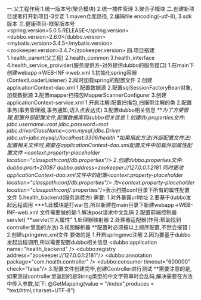 一.父工程作用:1.统一版本号(聚合模块)
    2.统一插件管理
    3.聚合子模块
二.创建新项目或者打开新项目-3步走
    1.maven仓库路径,
    2.编码file encoding(-utf-8),
    3.sdk版本
三.健康项目-框架版本号
     <spring.version>5.0.5.RELEASE</spring.version>
     <dubbo.version>2.6.0</dubbo.version>
     <mybatis.version>3.4.5</mybatis.version>
     <zookeeper.version>3.4.7</zookeeper.version>
四.项目搭建
    1.health_parent(父工程)
        2.health_common
        3.health_interface
        4.health_service_proivider(服务提供方-对外提供dubbo的服务接口)
            1.在main下创建webapp->WEB-INF->web.xml
                1.初始化spring容器(ContextLoaderListener)
                2.同时加载spring的配置文件
            2.创建applicationContext-dao.xml
                1.配置数据源
                2.配置sqlSessionFactoryBean对象,加载数据源
                3.配置mapper扫描包MapperScannerConfigurer
            3.创建applicationContext-service.xml
                1.开启注解:配置扫描包,扫描带注解的类
                2.配置事务(事务管理器,事务通知,切入点表达式)
                3.配置dubbo相关信息
        ***为了方便管理,配置外部配置文件,配置数据库和dubbo相关信息
                  1.创建db.properties文件:
                      jdbc.username=root
                      jdbc.password=root
                      jdbc.driverClassName=com.mysql.jdbc.Driver
                      jdbc.url=jdbc:mysql://localhost:3306/health
                **如果用此方法(外部配置文件法)配置相关文件时,需要在applicationContext-dao.xml配置文件中加载外部属性配置文件
                  <context:property-placeholder location="classpath*:conf/db.properties"/>
                  2.创建dubbo.properties文件:
                        dubbo.prort=20087
                        dubbo.address=zookeeper://127.0.0.1:2181
                **同时更改applicationContext-dao.xml文件中的配置<context:property-placeholder location="classpath*:conf/db.properties"/>
                  为<context:property-placeholder location="classpath*:conf/*.properties"/>表示扫描conf目录下所有的属性配置文件
         5.health_backend(服务消费方)
                需要:
                    1.对外暴露url地址
                    2.要基于dubbo发起远程调用
            ***1.此模块是打war包,所以新建在main目录下新建webapp->WEB-INF-web.xml
                    文件需要做的是:1.解决post请求中文乱码
                              2.配置前端控制器servlet(
                                                     **servlet三大属性"
                                                        1.处理器映射器
                                                        2.处理器适配器(作用:帮助找到controller里面的方法)
                                                        3.视图解析器
                                                     **配置时必须按以上顺序配置,不然会报错
                                                     )
                2.创建springmvc.xml文件
                      要做的是
                          1.开启springmvc注解
                          2.因为要基于dubbo发起远程调用,所以需要配置dubbo相关信息
                                     <dubbo:application name="health_backend" />
                                        <!--指定服务注册中心地址-->
                                        <dubbo:registry address="zookeeper://127.0.0.1:2181"/>
                                        <!--批量扫描-->
                                        <dubbo:annotation package="com.health.controller" />
                                        <!--
                                            超时全局设置 10分钟
                                            check=false 不检查服务提供方，开发阶段建议设置为false
                                            check=true 启动时检查服务提供方，如果服务提供方没有启动则报错
                                        -->
                                        <dubbo:consumer timeout="600000" check="false"/>
                3.配置文件创建完毕,创建Controller进行测试
                       **需要注意的是,如果测试controller里返回的是String类型的中文字符串时会乱码,解决需要在方法中传入参数,如下:
                                @GetMapping(value = "/index",produces = "text/html;charset=UTF-8")

                






































